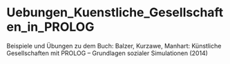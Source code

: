 # Uebungen_Kuenstliche_Gesellschaften_in_PROLOG
 Beispiele und Übungen zu dem Buch: Balzer, Kurzawe, Manhart: Künstliche Gesellschaften mit PROLOG – Grundlagen sozialer Simulationen (2014)
